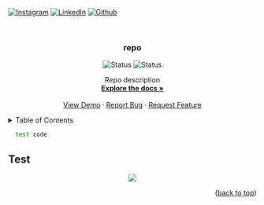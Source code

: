 <div id="top"></div>

<!-- PROJECT SHIELDS -->
<!--
*** I'm using markdown "reference style" links for readability.
*** Reference links are enclosed in brackets [ ] instead of parentheses ( ).
*** See the bottom of this document for the declaration of the reference variables
*** for contributors-url, forks-url, etc. This is an optional, concise syntax you may use.
*** https://www.markdownguide.org/basic-syntax/#reference-style-links
-->

[![Instagram][instagram-shield]][instagram-url]
[![LinkedIn][linkedin-shield]][linkedin-url]
[![Github][github-shield]][github-url]  

<!-- PROJECT LOGO -->
<br />
<div align="center">
  <h3 align="center">repo</h3>
  
![Status][ongoing-shield]
![Status][completed-shield]

  <p align="center">
    Repo description
    <br />
    <a href="https://github.com/arslanalperen/repo"><strong>Explore the docs »</strong></a>
    <br />
    <br />
    <a href="https://github.com/arslanalperen/repo">View Demo</a>
    ·
    <a href="https://github.com/arslanalperen/repo/issues">Report Bug</a>
    ·
    <a href="https://github.com/arslanalperen/repo/issues">Request Feature</a>
  </p>
</div>

<!-- TABLE OF CONTENTS -->
<details>
  <summary>Table of Contents</summary>
  <ol>
    <li>
      <a href="#test heading">FIFO Functions</a>
      <ul>
        <li><a href="test sub heading">fifo init</a></li>
      </ul>
    </li>
  </ol>
</details>

```sh
  test code
```

## Test

<div align="center"> <img src="test.png"> </div>


<p align="right">(<a href="#top">back to top</a>)</p>

<!-- MARKDOWN LINKS & IMAGES -->
<!-- https://www.markdownguide.org/basic-syntax/#reference-style-links -->

[instagram-shield]: https://img.shields.io/badge/Instagram-E4405F?style=for-the-badge&logo=instagram&logoColor=white
[github-shield]: https://img.shields.io/badge/GitHub-100000?style=for-the-badge&logo=github&logoColor=white
[linkedin-shield]: https://img.shields.io/badge/LinkedIn-0077B5?style=for-the-badge&logo=linkedin&logoColor=white
[ongoing-shield]: https://badgen.net/static/status/on%20going/red
[completed-shield]: https://badgen.net/static/status/completed/green

[instagram-url]: https://www.instagram.com/arslanalperen55/
[github-url]: https://github.com/arslanalperen
[linkedin-url]: https://www.linkedin.com/in/arslanalperen/

[fifo-diagram]: Images/fifo-diagram.png
